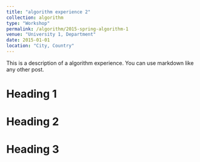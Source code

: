 ```yaml
---
title: "algorithm experience 2"
collection: algorithm
type: "Workshop"
permalink: /algorithm/2015-spring-algorithm-1
venue: "University 1, Department"
date: 2015-01-01
location: "City, Country"
---
```


This is a description of a algorithm experience. You can use markdown like any other post.

Heading 1
======

Heading 2
======

Heading 3
======
